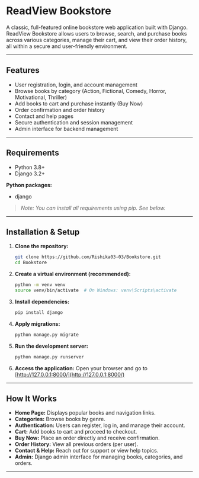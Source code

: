 # ReadView Bookstore

A classic, full-featured online bookstore web application built with Django. ReadView Bookstore allows users to browse, search, and purchase books across various categories, manage their cart, and view their order history, all within a secure and user-friendly environment.

---

## Features

- User registration, login, and account management
- Browse books by category (Action, Fictional, Comedy, Horror, Motivational, Thriller)
- Add books to cart and purchase instantly (Buy Now)
- Order confirmation and order history
- Contact and help pages
- Secure authentication and session management
- Admin interface for backend management

---

## Requirements

- Python 3.8+
- Django 3.2+

**Python packages:**
- django

> _Note: You can install all requirements using pip. See below._

---

## Installation & Setup

1. **Clone the repository:**
   ```bash
   git clone https://github.com/Rishika03-03/Bookstore.git
   cd Bookstore
   ```

2. **Create a virtual environment (recommended):**
   ```bash
   python -m venv venv
   source venv/bin/activate  # On Windows: venv\Scripts\activate
   ```

3. **Install dependencies:**
   ```bash
   pip install django
   ```

4. **Apply migrations:**
   ```bash
   python manage.py migrate
   ```

5. **Run the development server:**
   ```bash
   python manage.py runserver
   ```

6. **Access the application:**
   Open your browser and go to [http://127.0.0.1:8000/](http://127.0.0.1:8000/)

---

## How It Works

- **Home Page:** Displays popular books and navigation links.
- **Categories:** Browse books by genre.
- **Authentication:** Users can register, log in, and manage their account.
- **Cart:** Add books to cart and proceed to checkout.
- **Buy Now:** Place an order directly and receive confirmation.
- **Order History:** View all previous orders (per user).
- **Contact & Help:** Reach out for support or view help topics.
- **Admin:** Django admin interface for managing books, categories, and orders.

---
